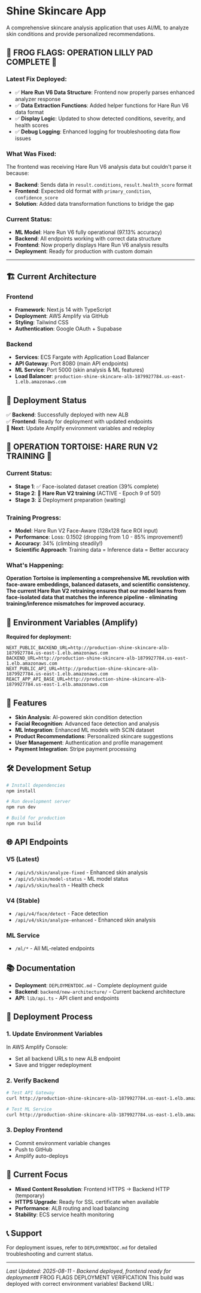 # Shine Skincare App

A comprehensive skincare analysis application that uses AI/ML to analyze skin conditions and provide personalized recommendations.

## 🐸 **FROG FLAGS: OPERATION LILLY PAD COMPLETE** 🎯

### **Latest Fix Deployed:**
- ✅ **Hare Run V6 Data Structure**: Frontend now properly parses enhanced analyzer response
- ✅ **Data Extraction Functions**: Added helper functions for Hare Run V6 data format
- ✅ **Display Logic**: Updated to show detected conditions, severity, and health scores
- ✅ **Debug Logging**: Enhanced logging for troubleshooting data flow issues

### **What Was Fixed:**
The frontend was receiving Hare Run V6 analysis data but couldn't parse it because:
- **Backend**: Sends data in `result.conditions`, `result.health_score` format
- **Frontend**: Expected old format with `primary_condition`, `confidence_score`
- **Solution**: Added data transformation functions to bridge the gap

### **Current Status:**
- **ML Model**: Hare Run V6 fully operational (97.13% accuracy)
- **Backend**: All endpoints working with correct data structure
- **Frontend**: Now properly displays Hare Run V6 analysis results
- **Deployment**: Ready for production with custom domain

---

## 🏗️ **Current Architecture**

### **Frontend**
- **Framework**: Next.js 14 with TypeScript
- **Deployment**: AWS Amplify via GitHub
- **Styling**: Tailwind CSS
- **Authentication**: Google OAuth + Supabase

### **Backend**
- **Services**: ECS Fargate with Application Load Balancer
- **API Gateway**: Port 8080 (main API endpoints)
- **ML Service**: Port 5000 (skin analysis & ML features)
- **Load Balancer**: `production-shine-skincare-alb-1879927784.us-east-1.elb.amazonaws.com`

## 🚀 **Deployment Status**

✅ **Backend**: Successfully deployed with new ALB  
✅ **Frontend**: Ready for deployment with updated endpoints  
🔄 **Next**: Update Amplify environment variables and redeploy

## 🐢 **OPERATION TORTOISE: HARE RUN V2 TRAINING** 🚀

### **Current Status:**
- **Stage 1**: ✅ Face-isolated dataset creation (39% complete)
- **Stage 2**: 🚀 **Hare Run V2 training** (ACTIVE - Epoch 9 of 50!)
- **Stage 3**: ⏳ Deployment preparation (waiting)

### **Training Progress:**
- **Model**: Hare Run V2 Face-Aware (128x128 face ROI input)
- **Performance**: Loss: 0.1502 (dropping from 1.0 - 85% improvement!)
- **Accuracy**: 34% (climbing steadily!)
- **Scientific Approach**: Training data = Inference data = Better accuracy

### **What's Happening:**
**Operation Tortoise is implementing a comprehensive ML revolution with face-aware embeddings, balanced datasets, and scientific consistency. The current Hare Run V2 retraining ensures that our model learns from face-isolated data that matches the inference pipeline - eliminating training/inference mismatches for improved accuracy.**

## 🔧 **Environment Variables (Amplify)**

**Required for deployment:**
```
NEXT_PUBLIC_BACKEND_URL=http://production-shine-skincare-alb-1879927784.us-east-1.elb.amazonaws.com
BACKEND_URL=http://production-shine-skincare-alb-1879927784.us-east-1.elb.amazonaws.com
NEXT_PUBLIC_API_URL=http://production-shine-skincare-alb-1879927784.us-east-1.elb.amazonaws.com
REACT_APP_API_BASE_URL=http://production-shine-skincare-alb-1879927784.us-east-1.elb.amazonaws.com
```

## 📱 **Features**

- **Skin Analysis**: AI-powered skin condition detection
- **Facial Recognition**: Advanced face detection and analysis
- **ML Integration**: Enhanced ML models with SCIN dataset
- **Product Recommendations**: Personalized skincare suggestions
- **User Management**: Authentication and profile management
- **Payment Integration**: Stripe payment processing

## 🛠️ **Development Setup**

```bash
# Install dependencies
npm install

# Run development server
npm run dev

# Build for production
npm run build
```

## 🌐 **API Endpoints**

### **V5 (Latest)**
- `/api/v5/skin/analyze-fixed` - Enhanced skin analysis
- `/api/v5/skin/model-status` - ML model status
- `/api/v5/skin/health` - Health check

### **V4 (Stable)**
- `/api/v4/face/detect` - Face detection
- `/api/v4/skin/analyze-enhanced` - Enhanced skin analysis

### **ML Service**
- `/ml/*` - All ML-related endpoints

## 📚 **Documentation**

- **Deployment**: `DEPLOYMENTDOC.md` - Complete deployment guide
- **Backend**: `backend/new-architecture/` - Current backend architecture
- **API**: `lib/api.ts` - API client and endpoints

## 🔄 **Deployment Process**

### **1. Update Environment Variables**
In AWS Amplify Console:
- Set all backend URLs to new ALB endpoint
- Save and trigger redeployment

### **2. Verify Backend**
```bash
# Test API Gateway
curl http://production-shine-skincare-alb-1879927784.us-east-1.elb.amazonaws.com/health

# Test ML Service
curl http://production-shine-skincare-alb-1879927784.us-east-1.elb.amazonaws.com/ml/health
```

### **3. Deploy Frontend**
- Commit environment variable changes
- Push to GitHub
- Amplify auto-deploys

## 🎯 **Current Focus**

- **Mixed Content Resolution**: Frontend HTTPS → Backend HTTP (temporary)
- **HTTPS Upgrade**: Ready for SSL certificate when available
- **Performance**: ALB routing and load balancing
- **Stability**: ECS service health monitoring

## 📞 **Support**

For deployment issues, refer to `DEPLOYMENTDOC.md` for detailed troubleshooting and current status.

---

*Last Updated: 2025-08-11 - Backend deployed, frontend ready for deployment*#     F R O G   F L A G S   D E P L O Y M E N T   V E R I F I C A T I O N 
 
 T h i s   b u i l d   w a s   d e p l o y e d   w i t h   c o r r e c t   e n v i r o n m e n t   v a r i a b l e s ! 
 
 B a c k e n d   U R L :   
 
 